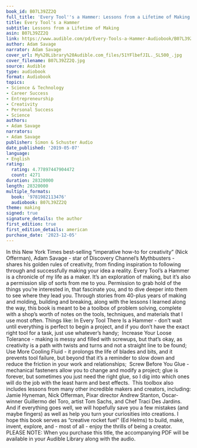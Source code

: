 ```yaml
---
book_id: B07L39ZZ2Q
full_title: 'Every Tool''s a Hammer: Lessons from a Lifetime of Making'
title: Every Tool's a Hammer
subtitle: Lessons from a Lifetime of Making
asin: B07L39ZZ2Q
link: https://www.audible.com/pd/Every-Tools-a-Hammer-Audiobook/B07L39ZZ2Q
author: Adam Savage
narrator: Adam Savage
cover_url: My%20Library%20Audible.com_files/51YFlbefJIL._SL500_.jpg
cover_filename: B07L39ZZ2Q.jpg
source: Audible
type: audiobook
format: Audiobook
topics:
- Science & Technology
- Career Success
- Entrepreneurship
- Creativity
- Personal Success
- Science
authors:
- Adam Savage
narrators:
- Adam Savage
publisher: Simon & Schuster Audio
date_published: '2019-05-07'
language:
- English
rating:
  rating: 4.77897447904472
  count: 4271
duration: 28320000
length: 28320000
multiple_formats:
  book: '9781982113476'
  audiobook: B07L39ZZ2Q
theme: making
signed: true
signature_details: the author
first_edition: true
first_edition_details: american
purchase_date: '2023-12-05'
---
```

In this New York Times best-selling “imperative how-to for creativity” (Nick Offerman), Adam Savage - star of Discovery Channel’s Mythbusters - shares his golden rules of creativity, from finding inspiration to following through and successfully making your idea a reality.
Every Tool’s a Hammer is a chronicle of my life as a maker. It’s an exploration of making, but it’s also a permission slip of sorts from me to you. Permission to grab hold of the things you’re interested in, that fascinate you, and to dive deeper into them to see where they lead you. Through stories from 40-plus years of making and molding, building and break­ing, along with the lessons I learned along the way, this book is meant to be a toolbox of problem solving, complete with a shop’s worth of notes on the tools, techniques, and materials that I use most often. Things like:
In Every Tool There Is a Hammer - don’t wait until everything is perfect to begin a project, and if you don’t have the exact right tool for a task, just use whatever’s handy;  Increase Your Loose Tolerance - making is messy and filled with screwups, but that’s okay, as creativity is a path with twists and turns and not a straight line to be found;  Use More Cooling Fluid - it prolongs the life of blades and bits, and it prevents tool failure, but beyond that it’s a reminder to slow down and reduce the fric­tion in your work and relationships;  Screw Before You Glue - mechanical fasteners allow you to change and modify a project; glue is forever, but sometimes you just need the right glue, so I dig into which ones will do the job with the least harm and best effects.  This toolbox also includes lessons from many other incredible makers and creators, including: Jamie Hyneman, Nick Offerman, Pixar director Andrew Stanton, Oscar-winner Guillermo del Toro, artist Tom Sachs, and Chef Traci Des Jardins. And if everything goes well, we will hopefully save you a few mistakes (and maybe fingers) as well as help you turn your curiosities into creations. I hope this book serves as “creative rocket fuel” (Ed Helms) to build, make, invent, explore, and - most of all - enjoy the thrills of being a creator.
PLEASE NOTE: When you purchase this title, the accompanying PDF will be available in your Audible Library along with the audio.
